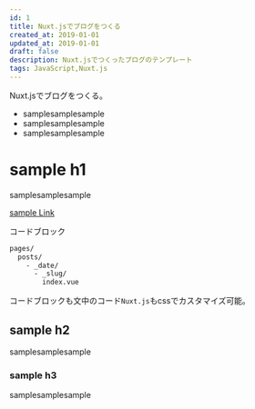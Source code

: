 ```yaml
---
id: 1
title: Nuxt.jsでブログをつくる
created_at: 2019-01-01
updated_at: 2019-01-01
draft: false
description: Nuxt.jsでつくったブログのテンプレート
tags: JavaScript,Nuxt.js
---
```


Nuxt.jsでブログをつくる。

* samplesamplesample
* samplesamplesample
* samplesamplesample

# sample h1
samplesamplesample

 [sample Link](https://blog.urawadev.com/)

コードブロック
```bash
pages/
  posts/
    - _date/
      - _slug/
        index.vue
```

コードブロックも文中のコード```Nuxt.js```もcssでカスタマイズ可能。


## sample h2
samplesamplesample


### sample h3
samplesamplesample
